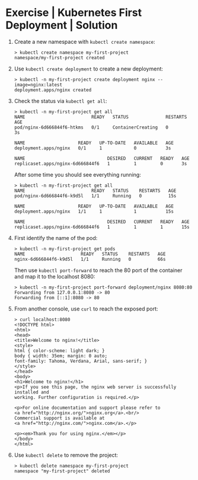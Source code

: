 # Exercise | Kubernetes First Deployment | Solution

1. Create a new namespace with `kubectl create namespace`:

   ```console
   > kubectl create namespace my-first-project
   namespace/my-first-project created
   ```

2. Use `kubectl create deployment` to create a new deployment:

   ```console
   > kubectl -n my-first-project create deployment nginx --image=nginx:latest
   deployment.apps/nginx created
   ```

3. Check the status via `kubectl get all`:

   ```console
   > kubectl -n my-first-project get all
   NAME                         READY   STATUS              RESTARTS   AGE
   pod/nginx-6d666844f6-htkms   0/1     ContainerCreating   0          3s

   NAME                    READY   UP-TO-DATE   AVAILABLE   AGE
   deployment.apps/nginx   0/1     1            0           3s
   
   NAME                               DESIRED   CURRENT   READY   AGE
   replicaset.apps/nginx-6d666844f6   1         1         0       3s
   ```

   After some time you should see everything running:

   ```console
   > kubectl -n my-first-project get all
   NAME                         READY   STATUS    RESTARTS   AGE
   pod/nginx-6d666844f6-k9d5l   1/1     Running   0          15s
   
   NAME                    READY   UP-TO-DATE   AVAILABLE   AGE
   deployment.apps/nginx   1/1     1            1           15s
   
   NAME                               DESIRED   CURRENT   READY   AGE
   replicaset.apps/nginx-6d666844f6   1         1         1       15s
   ```

4. First identify the name of the pod:

   ```console
   > kubectl -n my-first-project get pods
   NAME                     READY   STATUS    RESTARTS   AGE
   nginx-6d666844f6-k9d5l   1/1     Running   0          66s
   ```

   Then use ```kubectl port-forward``` to reach the 80 port of the container and map it to the localhost 8080:

   ```console
   > kubectl -n my-first-project port-forward deployment/nginx 8080:80
   Forwarding from 127.0.0.1:8080 -> 80
   Forwarding from [::1]:8080 -> 80
   ```

5. From another console, use `curl` to reach the exposed port:

   ```console
   > curl localhost:8080
   <!DOCTYPE html>
   <html>
   <head>
   <title>Welcome to nginx!</title>
   <style>
   html { color-scheme: light dark; }
   body { width: 35em; margin: 0 auto;
   font-family: Tahoma, Verdana, Arial, sans-serif; }
   </style>
   </head>
   <body>
   <h1>Welcome to nginx!</h1>
   <p>If you see this page, the nginx web server is successfully installed and
   working. Further configuration is required.</p>
   
   <p>For online documentation and support please refer to
   <a href="http://nginx.org/">nginx.org</a>.<br/>
   Commercial support is available at
   <a href="http://nginx.com/">nginx.com</a>.</p>
   
   <p><em>Thank you for using nginx.</em></p>
   </body>
   </html>
   ```

6. Use `kubectl delete` to remove the project:

   ```console
   > kubectl delete namespace my-first-project
   namespace "my-first-project" deleted
   ```
